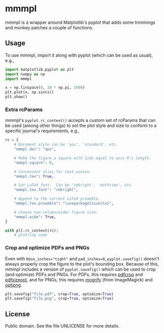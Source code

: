 # mmmpl

mmmpl is a wrapper around Matplotlib's pyplot that adds some trimmings
and monkey patches a couple of functions.

## Usage

To use mmmpl, import it along with pyplot (which can be used as usual),
e.g.,

```python
import matplotlib.pyplot as plt
import numpy as np
import mmmpl

x = np.linspace(0, 10 * np.pi, 1000)
plt.plot(x, np.sin(x))
plt.show()
```

### Extra rcParams

mmmpl's `pyplot.rc_context()` accepts a custom set of rcParams that can
be used (among other things) to set the plot style and size to conform
to a specific journal's requirements, e.g.,

```python
rc = {
    # Document style can be 'aps', 'standard', etc.
    "mmmpl.doc": "aps",

    # Make the figure a square with side equal to axis 0's length.
    "mmmpl.square": 0,

    # Convenient alias for text.usetex.
    "mmmpl.tex": True,

    # Set LaTeX font.  Can be 'cmbright', 'mathtime', etc.
    "mmmpl.tex.font": "cmbright",

    # Append to the current LaTeX preamble.
    "mmmpl.tex.preamble": "\usepackage{siunitx}",

    # Choose two-column/wider figure size.
    "mmmpl.wide": True,
}

with plt.rc_context(rc):
    # plotting code
```

### Crop and optimize PDFs and PNGs

Even with `bbox_inches="tight"` and `pad_inches=0`, `pyplot.savefig()`
doesn't always properly crop the figure to the plot's bounding box.
Because of this, mmmpl includes a version of `pyplot.savefig()` which
can be used to crop (and optimize) PDFs and PNGs.  For PDFs, this
requires [pdfcrop][pdfcrop] and [pdfsizeopt][pdfsizeopt], and for PNGs,
this requires [mogrify] (from ImageMagick) and [optipng][optipng].

```python
plt.savefig("file.pdf", crop=True, optimize=True)
plt.savefig("file.png", crop=True, optimize=True)
```

## License

Public domain.  See the file UNLICENSE for more details.

[mogrify]: https://imagemagick.org/script/mogrify.php
[optipng]: http://optipng.sourceforge.net/
[pdfcrop]: https://www.ctan.org/pkg/pdfcrop
[pdfsizeopt]: https://github.com/pts/pdfsizeopt
